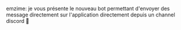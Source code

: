 emzime: je vous présente le nouveau bot permettant d'envoyer des message directement sur l'application directement depuis un channel discord 🎉